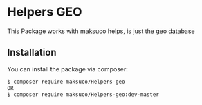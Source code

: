 # Helpers GEO

This Package works with maksuco helps, is just the geo database


## Installation

You can install the package via composer:
``` bash
$ composer require maksuco/Helpers-geo
OR
$ composer require maksuco/Helpers-geo:dev-master
```
